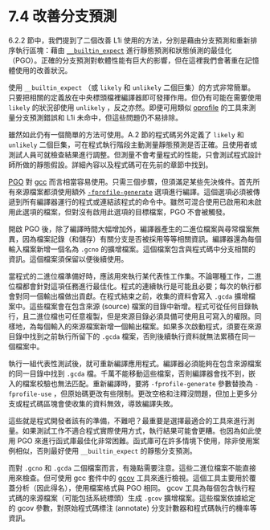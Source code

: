 # 7.4 改善分支預測

6.2.2 節中，我們提到了二個改善 L1i 使用的方法，分別是藉由分支預測和重新排序執行區塊：藉由 [`__builtin_expect`](https://gcc.gnu.org/onlinedocs/gcc/Other-Builtins.html) 進行靜態預測和狀態偵測的最佳化（PGO）。正確的分支預測對軟體性能有巨大的影響，但在這裡我們會著重在記憶體使用的改善狀況。

使用 `__builtin_expect` （或 `likely` 和 `unlikely` 二個巨集）的方式非常簡單。只要把相關的定義放在中央標頭檔裡編譯器即可發揮作用。但仍有可能在需要使用 `likely` 的狀況卻使用 `unlikely` ，反之亦然。即便可用類似 [oprofile](https://www.man7.org/linux/man-pages/man1/oprofile.1.html) 的工具來測量分支預測錯誤和 L1i 未命中，但這些問題仍不易排除。

雖然如此仍有一個簡單的方法可使用。A.2 節的程式碼另外定義了 `likely` 和 `unlikely` 二個巨集，可在程式執行階段主動測量靜態預測是否正確。且使用者或測試人員可就檢查結果進行調整。但測量不會考量程式的性能，只會測試程式設計師所做的靜態假設。詳細內容以及程式碼可在先前的章節中找到。

[PGO](https://www.intel.com/content/www/us/en/docs/cpp-compiler/developer-guide-reference/2021-8/profile-guided-optimization-pgo.html) 對 [gcc](https://www.man7.org/linux/man-pages/man1/gcc.1.html) 而言相當容易使用。只需三個步驟，但須滿足某些先決條件。首先所有來源檔案都須使用額外 [`-fprofile-generate`](https://gcc.gnu.org/onlinedocs/gcc/Instrumentation-Options.html) 選項進行編譯。這個選項必須被傳遞到所有編譯器運行的程式或連結該程式的命令中。雖然可混合使用已啟用和未啟用此選項的檔案，但對沒有啟用此選項的目標檔案，PGO 不會被觸發。

開啟 PGO 後，除了編譯時間大幅增加外，編譯器產生的二進位檔案與尋常檔案無異，因為檔案記錄（和儲存）有關分支是否被採用等等相關資訊。編譯器還為每個輸入檔案新增一個名為 `.gcno` 的擴增檔案。這個檔案包含與程式碼中分支相關的資訊。這個檔案須保留以便後續使用。

當程式的二進位檔準備好時，應該用來執行某代表性工作集。不論哪種工作，二進位檔都會針對這項任務進行最佳化。程式的連續執行是可能且必要；每次的執行都會對同一個輸出檔做出貢獻。在程式結束之前，收集的資料會寫入 `.gcda` 擴增檔案中。這些檔案會在包含來源 (source) 檔案的目錄中新增。程式可從任何目錄執行，且二進位檔也可任意複製，但是來源目錄必須具備可使用且可寫入的權限。同樣地，為每個輸入的來源檔案新增一個輸出檔案。如果多次啟動程式，須要在來源目錄中找到之前執行所留下的 `.gcda` 檔案，否則後續執行資料就無法累積在同一個檔案中。

執行一組代表性測試後，就可重新編譯應用程式。編譯器必須能夠在包含來源檔案的同一目錄中找到 `.gcda` 檔。千萬不能移動這些檔案，否則編譯器會找不到，嵌入的檔案校驗也無法匹配。重新編譯時，要將 `-fprofile-generate` 參數替換為 `-fprofile-use` ，但原始碼更改有些限制。更改空格和注釋沒問題，但加上更多分支或程式碼區塊會使收集的資料無效，導致編譯失敗。

這些就是程式開發者該有的準備，不難吧？最重要是選擇最適合的工具來進行測量。如果測試工作不適合程式實際使用方式，執行結果可能會更糟。也因為如此使用 PGO 來進行函式庫最佳化非常困難。函式庫可在許多情境下使用，除非使用案例相似，否則最好使用 `__builtin_expect` 的靜態分支預測。

而對 `.gcno` 和 `.gcda` 二個檔案而言，有幾點需要注意。這些二進位檔案不能直接用來檢查。但可使用 gcc 套件中的 [gcov](https://www.man7.org/linux/man-pages/man1/gcov.1.html) 工具來進行檢視。這個工具主要用於覆蓋分析（因此得名），使用檔案格式與 PGO 相同。 gcov 工具為每個包含執行程式碼的來源檔案（可能包括系統標頭）生成 `.gcov` 擴增檔案。這些檔案依據給定的 gcov 參數，對原始程式碼標注 (annotate) 分支計數器和程式碼執行的機率等資訊。